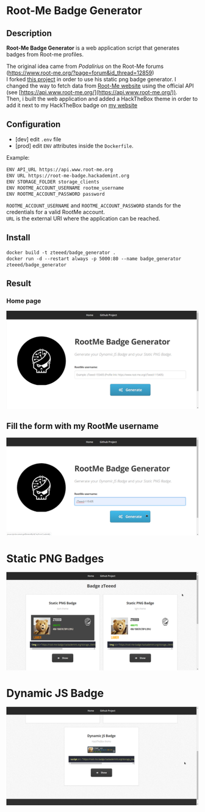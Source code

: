 # Root-Me Badge Generator

## Description

**Root-Me Badge Generator** is a web application script that generates badges from Root-me profiles.

The original idea came from *Podalirius* on the Root-Me forums (https://www.root-me.org/?page=forum&id_thread=12859) \
I forked [this project](https://github.com/HexPandaa/RootMe-Badge-Generator) in order to use his static png badge generator. I changed the way to fetch data from [Root-Me website](https://www.root-me.org/) using the official API (see [https://api.www.root-me.org/](https://api.www.root-me.org/)). \
Then, i built the web application and added a HackTheBox theme in order to add it next to my HackTheBox badge on [my website](https://duboc.xyz/about)

## Configuration

- [dev] edit `.env` file 
- [prod] edit `ENV` attributes inside the `Dockerfile`.

Example:
```
ENV API_URL https://api.www.root-me.org
ENV URL https://root-me-badge.hackademint.org
ENV STORAGE_FOLDER storage_clients
ENV ROOTME_ACCOUNT_USERNAME rootme_username
ENV ROOTME_ACCOUNT_PASSWORD password 
```

`ROOTME_ACCOUNT_USERNAME` and `ROOTME_ACCOUNT_PASSWORD` stands for the credentials for a valid RootMe account. \
`URL` is the external URI where the application can be reached.

## Install 

```
docker build -t zteeed/badge_generator .
docker run -d --restart always -p 5000:80 --name badge_generator zteeed/badge_generator
```

## Result

### Home page

![](./example/screenshot1.png)

## Fill the form with my RootMe username
![](./example/screenshot2.png)

# Static PNG Badges
![](./example/screenshot3.png)

# Dynamic JS Badge
![](./example/screenshot4.png)

